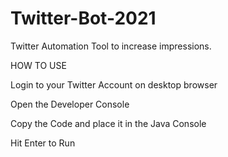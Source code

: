 # Twitter-Bot-2021
Twitter Automation Tool to increase impressions.


HOW TO USE

Login to your Twitter Account on desktop browser

Open the Developer Console

Copy the Code and place it in the Java Console

Hit Enter to Run




